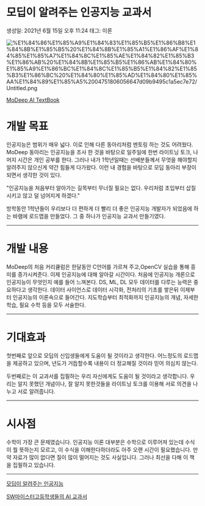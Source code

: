 # 모딥이 알려주는 인공지능 교과서

생성일: 2021년 6월 15일 오후 11:24
태그: 이론

![%E1%84%86%E1%85%A9%E1%84%83%E1%85%B5%E1%86%B8%E1%84%8B%E1%85%B5%20%E1%84%8B%E1%85%A1%E1%86%AF%E1%84%85%E1%85%A7%E1%84%8C%E1%85%AE%E1%84%82%E1%85%B3%E1%86%AB%20%E1%84%8B%E1%85%B5%E1%86%AB%E1%84%80%E1%85%A9%E1%86%BC%E1%84%8C%E1%85%B5%E1%84%82%E1%85%B3%E1%86%BC%20%E1%84%80%E1%85%AD%E1%84%80%E1%85%AA%E1%84%89%E1%85%A5%2004751806056647d09b9495c1a5ec7e72/Untitled.png](%E1%84%86%E1%85%A9%E1%84%83%E1%85%B5%E1%86%B8%E1%84%8B%E1%85%B5%20%E1%84%8B%E1%85%A1%E1%86%AF%E1%84%85%E1%85%A7%E1%84%8C%E1%85%AE%E1%84%82%E1%85%B3%E1%86%AB%20%E1%84%8B%E1%85%B5%E1%86%AB%E1%84%80%E1%85%A9%E1%86%BC%E1%84%8C%E1%85%B5%E1%84%82%E1%85%B3%E1%86%BC%20%E1%84%80%E1%85%AD%E1%84%80%E1%85%AA%E1%84%89%E1%85%A5%2004751806056647d09b9495c1a5ec7e72/Untitled.png)

[MoDeep AI TextBook](%E1%84%86%E1%85%A9%E1%84%83%E1%85%B5%E1%86%B8%E1%84%8B%E1%85%B5%20%E1%84%8B%E1%85%A1%E1%86%AF%E1%84%85%E1%85%A7%E1%84%8C%E1%85%AE%E1%84%82%E1%85%B3%E1%86%AB%20%E1%84%8B%E1%85%B5%E1%86%AB%E1%84%80%E1%85%A9%E1%86%BC%E1%84%8C%E1%85%B5%E1%84%82%E1%85%B3%E1%86%BC%20%E1%84%80%E1%85%AD%E1%84%80%E1%85%AA%E1%84%89%E1%85%A5%2004751806056647d09b9495c1a5ec7e72/MoDeep%20AI%20TextBook%20db8446adbd254144bc59984d202d500c.csv)

# 개발 목표

  인공지능은 범위가 매우 넓다. 이로 인해 다른 동아리처럼 멘토링 하는 것도 어려웠다. 
MoDeep 동아리는 인공지능을 조사 한 것을 바탕으로 일주일에 한번 라이트닝 토크, 나머지 시간은 개인 공부를 한다. 그러나 내가 1학년일때는 선배분들께서 무엇을 해야할지 알려주지 않으신게 약간 힘들게 다가왔다.
이런 내 경험을 바탕으로 모딥 동아리 부장이 되면서 생각한 것이 있다.

"인공지능을 처음부터 알아가는 길목부터 무너질 필요는 없다. 
우리처럼 초입부터 삽질 시키고 않고 덜 넘어지게 하겠다."

방학동안 1학년들이 우리보다 더 편하게 더 빨리 더 좋은 인공지능 개발자가 되었음에 하는 바램에 
로드맵을 만들었다. 그 중 하나가 인공지능 교과서 만들기였다.

---

# 개발 내용

  MoDeep의 처음 커리큘럼은 한달동안 C언어를 가르쳐 주고,OpenCV 실습을 통해 흥미를 증가시켜준다.
이제 인공지능에 대해 알아갈 시간이다. 처음에 인공지능 개론으로 인공지능이 무엇인지 예를 들어 느껴본다.
DS, ML, DL 모두 데이터를 다루는 능력은 중요하다고 생각한다. 데이터 사이언스로 데이터 시각화, 전처리의 기초를 쌓은뒤 이제부터 인공지능의 이론속으로 들어간다. 지도학습부터 최적화까지 인공지능의 개념, 자세한 학습, 
필요 수학 등을 모두 서술한다.

---

# 기대효과

  첫번째로 앞으로 모딥의 신입생들에게 도움이 될 것이라고 생각한다. 
어느정도의 로드맵을 제공하고 있으며, 년도가 거듭할수록 내용이 더 정교해질 것이라 믿어 의심치 않는다.

  두번째로는 이 교과서를 집필하는 우리 자신에게도 도움이 될 것이라고 생각합니다.
우리는 알지 못했던 개념이나, 잘 알지 못한것들을 라이트닝 토크를 이용해 서로 의견을 나누고 서로 알려줍니다.

---

# 시사점

  수학이 가장 큰 문제였습니다. 인공지능 이론 대부분은 수학으로 이루어져 있는데 수식이 뭘 뜻하는지 모르고,
이 수식을 이해한다하더라도 아주 오랜 시간이 필요했습니다. 만약 자료가 많이 없다면 질이 많이 떨어지는 것도 
사실입니다. 그러나 최선을 다해 이 책을 집필하고 있습니다.

---

[모딥이 알려주는 인공지능](https://www.notion.so/modeeptextbook/1ccd240787894020af660ccc83a923ba)

[SW마이스터고등학생들의 AI 교과서](https://velog.io/@taki0412/SW%EB%A7%88%EC%9D%B4%EC%8A%A4%ED%84%B0%EA%B3%A0%EB%93%B1%ED%95%99%EC%83%9D%EB%93%A4%EC%9D%98-AI-%EA%B5%90%EA%B3%BC%EC%84%9C)